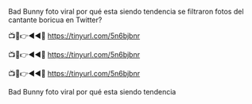 Bad Bunny foto viral por qué esta siendo tendencia se filtraron fotos del cantante boricua en Twitter?

📺📱👉◄◄🔴  https://tinyurl.com/5n6bjbnr

📺📱👉◄◄🔴  https://tinyurl.com/5n6bjbnr

📺📱👉◄◄🔴  https://tinyurl.com/5n6bjbnr

Bad Bunny foto viral por qué esta siendo tendencia


